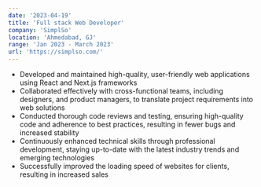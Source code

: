 ```yaml
---
date: '2023-04-19'
title: 'Full stack Web Developer'
company: 'SimplSo'
location: 'Ahmedabad, GJ'
range: 'Jan 2023 - March 2023'
url: 'https://simplso.com/'
---
```


- Developed and maintained high-quality, user-friendly web applications using React and Next.js frameworks
- Collaborated effectively with cross-functional teams, including designers, and product managers, to translate project requirements into web solutions
- Conducted thorough code reviews and testing, ensuring high-quality code and adherence to best practices, resulting in fewer bugs and increased stability
- Continuously enhanced technical skills through professional development, staying up-to-date with the latest industry trends and emerging technologies
- Successfully improved the loading speed of websites for clients, resulting in increased sales

